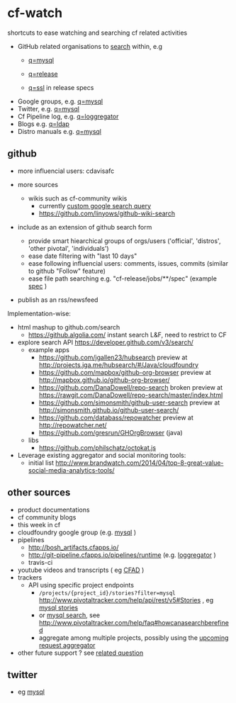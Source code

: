 # cf-watch
shortcuts to ease watching and searching cf related activities 

* GitHub related organisations to [search](https://github.com/search/advanced?q=mysql+user%3Acloudfoundry+user%3Acloudfoundry-incubator+user%3Acloudfoundry-community+user%3Acloudfoundry-samples+user%3Apivotal-cf+user%3Acf-platform-eng+user%3APivotal-Field-Engineering+user%3Apivotalservices+user%3Apivotal-cf-workshop+user%3Apivotal-cf-experimental+user%3Acf-services+user%3Apcf-guides+user%3Apivotalsoftware+user%3Apivotal-cf-workshop+user%3APivotal-CF-Support+user%3Acfmobile+user%3Apivotal-lattice+user%3APivotal-Solutions+user%3Astarkandwayne+user%3AAltoros+user%3AActiveState+user%3ACloudCredo+user%3AIBM-Bluemix+user%3Aippontech+user%3Alogsearch+user%3Aspring+user%3Aspring-projects+user%3Aspring-guides+user%3Aspgreenberg+user%3Amstine+user%3Ajoshlong+user%3Amheath+user%3Ayoungm&ref=searchresults&type=Repositories&utf8=%E2%9C%93) within, e.g
   * [q=mysql](https://github.com/search?utf8=%E2%9C%93&q=mysql+user%3Acloudfoundry+user%3Acloudfoundry-incubator+user%3Acloudfoundry-community+user%3Acloudfoundry-samples+user%3Apivotal-cf+user%3Acf-platform-eng+user%3APivotal-Field-Engineering+user%3Apivotalservices+user%3Apivotal-cf-workshop+user%3Apivotal-cf-experimental+user%3Acf-services+user%3Apcf-guides+user%3Apivotalsoftware+user%3Apivotal-cf-workshop+user%3APivotal-CF-Support+user%3Acfmobile+user%3Apivotal-lattice+user%3APivotal-Solutions+user%3Astarkandwayne+user%3AAltoros+user%3AActiveState+user%3ACloudCredo+user%3AIBM-Bluemix+user%3Aippontech+user%3Alogsearch+user%3Aspring+user%3Aspring-projects+user%3Aspring-guides+user%3Aspgreenberg+user%3Amstine+user%3Ajoshlong+user%3Amheath+user%3Ayoungm&type=Repositories&ref=advsearch&l=)
   * [q=release](https://github.com/search?o=desc&q=release+user%3Acloudfoundry+user%3Acloudfoundry-incubator+user%3Acloudfoundry-community+user%3Acloudfoundry-samples+user%3Apivotal-cf+user%3Acf-platform-eng+user%3APivotal-Field-Engineering+user%3Apivotalservices+user%3Apivotal-cf-workshop+user%3Apivotal-cf-experimental+user%3Acf-services+user%3Apcf-guides+user%3Apivotalsoftware+user%3Apivotal-cf-workshop+user%3APivotal-CF-Support+user%3Acfmobile+user%3Apivotal-lattice+user%3APivotal-Solutions+user%3Astarkandwayne+user%3AAltoros+user%3AActiveState+user%3ACloudCredo+user%3AIBM-Bluemix+user%3Aippontech+user%3Alogsearch+user%3Aspring+user%3Aspring-projects+user%3Aspring-guides+user%3Aspgreenberg+user%3Amstine+user%3Ajoshlong+user%3Amheath+user%3Ayoungm&ref=searchresults&s=updated&type=Repositories&utf8=%E2%9C%93)

   * [q=ssl](https://github.com/search?utf8=%E2%9C%93&q=ssl+description+path%3Ajobs%2F+user%3Acloudfoundry+user%3Acloudfoundry-incubator+user%3Acloudfoundry-community+user%3Acloudfoundry-samples+user%3Apivotal-cf+user%3Acf-platform-eng+user%3APivotal-Field-Engineering+user%3Apivotalservices+user%3Apivotal-cf-workshop+user%3Apivotal-cf-experimental+user%3Acf-services+user%3Apcf-guides+user%3Apivotalsoftware+user%3Apivotal-cf-workshop+user%3APivotal-CF-Support+user%3Acfmobile+user%3Apivotal-lattice+user%3APivotal-Solutions+user%3Astarkandwayne+user%3AAltoros+user%3AActiveState+user%3ACloudCredo+user%3AIBM-Bluemix+user%3Aippontech+user%3Alogsearch+user%3Aspring+user%3Aspring-projects+user%3Aspring-guides+user%3Aspgreenberg+user%3Amstine+user%3Ajoshlong+user%3Amheath+user%3Ayoungm&type=Code&ref=searchresults) in release specs
* Google groups, e.g. [q=mysql](https://groups.google.com/a/cloudfoundry.org/forum/?fromgroups=#!topicsearch/mysql)
* Twitter, e.g. [q=mysql](https://twitter.com/search?q=mysql%20cloudfoundry&src=typd)
* Cf Pipeline log, e.g. [q=loggregator](https://www.google.fr/search?q=site:git-pipeline.cfapps.io+routing-api&ie=utf-8&oe=utf-8&gws_rd=cr&ei=QFcJVdXVA8u07gb__4DwBA#q=site:git-pipeline.cfapps.io+loggregator)
* Blogs e.g. [q=ldap](https://www.google.fr/search?q=ldap+site:blog.pivotal.io+OR+site:http://www.thisweekincf.com)   
* Distro manuals e.g. [q=mysql](https://www.google.fr/search?q=mysql+(site:docs.pivotal.io+OR+site:www.ng.bluemix.net/docs+OR+site:docs.stackato.com))


## github
* more influencial users: cdavisafc
* more sources
  * wikis such as cf-community wikis
    * currently [custom google search query](https://github.com/cloudfoundry-community/cf-docs-contrib/wiki/Search)
    * https://github.com/linyows/github-wiki-search
    

* include as an extension of github search form
   * provide smart hiearchical groups of orgs/users ('official', 'distros', 'other pivotal', 'individuals')
   * ease date filtering with "last 10 days" 
   * ease following influencial users: comments, issues, commits (similar to github "Follow" feature)
   * ease file path searching e.g. "cf-release/jobs/**/spec" (example [spec](https://github.com/cloudfoundry/cf-release/blob/962d606ab8260f25af2c7ef335bd74b9e18a7169/jobs/login/spec#L28) )
* publish as an rss/newsfeed

Implementation-wise:
* html mashup to github.com/search
   * https://github.algolia.com/ instant search L&F, need to restrict to CF
* explore search API https://developer.github.com/v3/search/
   * example apps
     * https://github.com/jgallen23/hubsearch preview at http://projects.jga.me/hubsearch/#/Java/cloudfoundry
     * https://github.com/mapbox/github-org-browser preview at http://mapbox.github.io/github-org-browser/
     * https://github.com/DanaDowell/repo-search broken preview at https://rawgit.com/DanaDowell/repo-search/master/index.html
     * https://github.com/simonsmith/github-user-search preview at http://simonsmith.github.io/github-user-search/
     * https://github.com/databass/repowatcher preview at http://repowatcher.net/
     * https://github.com/gresrun/GHOrgBrowser (java)
   * libs
     * https://github.com/philschatz/octokat.js
* Leverage existing aggregator and social monitoring tools:
  *  initial list http://www.brandwatch.com/2014/04/top-8-great-value-social-media-analytics-tools/

## other sources

* product documentations
* cf community blogs
* this week in cf
* cloudfoundry google group (e.g. [mysql](https://groups.google.com/a/cloudfoundry.org/forum/?fromgroups=#!topicsearch/mysql) )
* pipelines
   * http://bosh_artifacts.cfapps.io/
   * http://git-pipeline.cfapps.io/pipelines/runtime (e.g. [loggregator](https://www.google.fr/search?q=site:git-pipeline.cfapps.io+routing-api&ie=utf-8&oe=utf-8&gws_rd=cr&ei=QFcJVdXVA8u07gb__4DwBA#q=site:git-pipeline.cfapps.io+loggregator) )
   * travis-ci
* youtube videos and transcripts ( eg [CFAD](https://www.youtube.com/api/timedtext?sparams=asr_langs%2Ccaps%2Cv%2Cexpire&expire=1426700408&caps=asr&hl=en-US&key=yttt1&signature=911C9CE963387B5FE74370C642A622094976AB2F.4D672E50A26B8815277CDE78B023039E3B150BFD&v=UQFU3tpWwiI&asr_langs=ru%2Ces%2Cnl%2Cpt%2Cko%2Cde%2Cit%2Cja%2Cen%2Cfr&type=track&lang=en&name&kind=asr&fmt=1) )
* trackers
  * API using specific project endpoints
     * ```/projects/{project_id}/stories?filter=mysql``` http://www.pivotaltracker.com/help/api/rest/v5#Stories , eg [mysql stories](https://www.pivotaltracker.com/services/v5/projects/969486/stories?filter=mysql) 
     * or [mysql search](https://www.pivotaltracker.com/services/v5/projects/969486/search?query=mysql), see  http://www.pivotaltracker.com/help/faq#howcanasearchberefined
     * aggregate among multiple projects, possibly using the [upcoming request aggregator](http://www.pivotaltracker.com/help/api/rest/v5#Request_Aggregator)
 * other future support ? see [related question](http://community.pivotaltracker.com/pivotal/topics/how-can-i-search-among-multiple-public-projects?rfm=1)
  

## twitter

 * eg [mysql](https://twitter.com/search?q=mysql%20cloudfoundry&src=typd)
